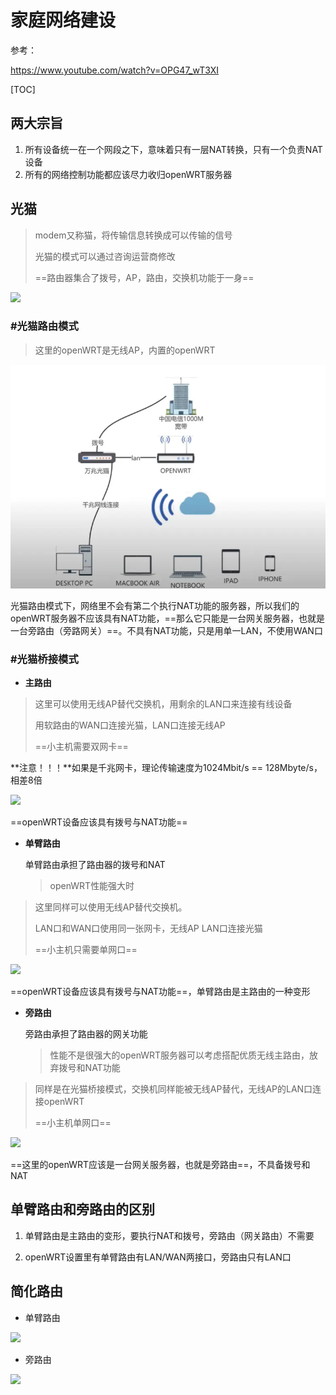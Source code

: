 # 家庭网络建设

参考：

https://www.youtube.com/watch?v=OPG47_wT3XI

[TOC]

## 两大宗旨

1. 所有设备统一在一个网段之下，意味着只有一层NAT转换，只有一个负责NAT设备
2. 所有的网络控制功能都应该尽力收归openWRT服务器

## 光猫

> modem又称猫，将传输信息转换成可以传输的信号
>
> 光猫的模式可以通过咨询运营商修改
>
> ==路由器集合了拨号，AP，路由，交换机功能于一身==

<img src="..\..\..\Images\_Net\Snipaste_2020-10-08_10-40-11.png"/>

### #光猫路由模式

> 这里的openWRT是无线AP，内置的openWRT

![Snipaste_2020-10-08_10-42-00](https://github.com/dhay3/image-repo/raw/master/20230210/Snipaste_2020-10-08_10-42-00.1tzr7rq7n05c.webp)

光猫路由模式下，网络里不会有第二个执行NAT功能的服务器，所以我们的openWRT服务器不应该具有NAT功能，==那么它只能是一台网关服务器，也就是一台旁路由（旁路网关）==。不具有NAT功能，只是用单一LAN，不使用WAN口

### #光猫桥接模式

- **主路由**

> 这里可以使用无线AP替代交换机，用剩余的LAN口来连接有线设备
>
> 用软路由的WAN口连接光猫，LAN口连接无线AP
>
> ==小主机需要双网卡==

**注意！！！**如果是千兆网卡，理论传输速度为1024Mbit/s == 128Mbyte/s，相差8倍

<img src="..\..\..\Images\_Net\Snipaste_2020-10-08_11-49-15.png"/>

==openWRT设备应该具有拨号与NAT功能==

- **单臂路由**

  单臂路由承担了路由器的拨号和NAT
  
  > openWRT性能强大时
>
  > 这里同样可以使用无线AP替代交换机。
>
  > LAN口和WAN口使用同一张网卡，无线AP LAN口连接光猫
  >
  > ==小主机只需要单网口==

<img src="..\..\..\Images\_Net\Snipaste_2020-10-08_11-59-09.png"/>

  ==openWRT设备应该具有拨号与NAT功能==，单臂路由是主路由的一种变形



- **旁路由**

  旁路由承担了路由器的网关功能
  
  > 性能不是很强大的openWRT服务器可以考虑搭配优质无线主路由，放弃拨号和NAT功能
>
  > 同样是在光猫桥接模式，交换机同样能被无线AP替代，无线AP的LAN口连接openWRT
>
  > ==小主机单网口==

<img src="..\..\..\Images\_Net\Snipaste_2020-10-08_12-16-32.png"/>

  ==这里的openWRT应该是一台网关服务器，也就是旁路由==，不具备拨号和NAT

## 单臂路由和旁路由的区别

1. 单臂路由是主路由的变形，要执行NAT和拨号，旁路由（网关路由）不需要

2. openWRT设置里有单臂路由有LAN/WAN两接口，旁路由只有LAN口

##  简化路由

- 单臂路由

<img src="..\..\..\Images\_Net\Snipaste_2020-10-08_12-34-48.png"/>

- 旁路由

<img src="..\..\..\Images\_Net\Snipaste_2020-10-08_12-35-47.png"/>
